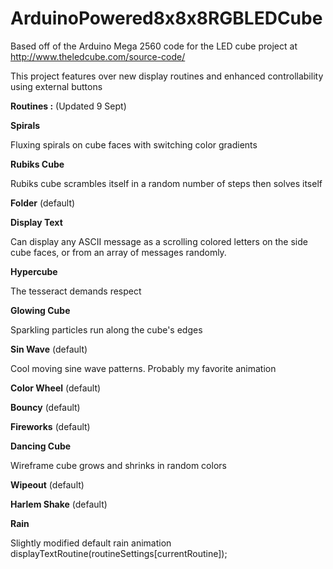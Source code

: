 # ArduinoPowered8x8x8RGBLEDCube
Based off of the Arduino Mega 2560 code for the LED cube project at http://www.theledcube.com/source-code/ 

This project features over new display routines and enhanced controllability using external buttons

**Routines :** (Updated 9 Sept)


**Spirals**

Fluxing spirals on cube faces with switching color gradients

**Rubiks Cube**

Rubiks cube scrambles itself in a random number of steps then solves itself

**Folder** (default)

**Display Text**

Can display any ASCII message as a scrolling colored letters on the side cube faces, or from an array of messages randomly.

**Hypercube**

The tesseract demands respect

**Glowing Cube**

Sparkling particles run along the cube's edges

**Sin Wave** (default)

Cool moving sine wave patterns. Probably my favorite animation

**Color Wheel** (default)

**Bouncy** (default)

**Fireworks** (default)

**Dancing Cube**

Wireframe cube grows and shrinks in random colors

**Wipeout** (default)

**Harlem Shake** (default)

**Rain**

Slightly modified default rain animation
        displayTextRoutine(routineSettings[currentRoutine]);